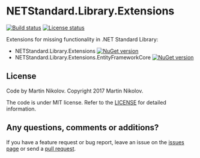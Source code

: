 # NETStandard.Library.Extensions

[![Build status](https://ci.appveyor.com/api/projects/status/lec7mbt3kp3ssf3a?svg=true)](https://ci.appveyor.com/project/flextry/netstandard-library-extensions) [![License status](https://img.shields.io/badge/license-MIT%20License-blue.svg)](/LICENSE)

Extensions for missing functionality in .NET Standard Library:
* NETStandard.Library.Extensions [![NuGet version](https://badge.fury.io/nu/NETStandard.Library.Extensions.svg)](https://badge.fury.io/nu/NETStandard.Library.Extensions)
* NETStandard.Library.Extensions.EntityFrameworkCore [![NuGet version](https://badge.fury.io/nu/NETStandard.Library.Extensions.EntityFrameworkCore.svg)](https://badge.fury.io/nu/NETStandard.Library.Extensions.EntityFrameworkCore)

## License

Code by Martin Nikolov. Copyright 2017 Martin Nikolov.

The code is under MIT license. Refer to the [LICENSE](https://github.com/flextry/NETStandard.Library.Extensions/blob/master/LICENSE) for detailed information.

## Any questions, comments or additions?

If you have a feature request or bug report, leave an issue on the [issues page](https://github.com/flextry/NETStandard.Library.Extensions/issues) or send a [pull request](https://github.com/flextry/NETStandard.Library.Extensions/pulls).
